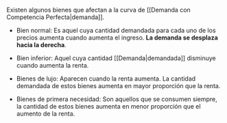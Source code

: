 
Existen algunos bienes que afectan a la curva de [[Demanda con Competencia Perfecta|demanda]]. 

- Bien normal: Es aquel cuya cantidad demandada para cada uno de los precios aumenta cuando aumenta el ingreso. **La demanda se desplaza hacia la derecha**. 

- Bien inferior: Aquel cuya cantidad [[Demanda|demandada]] disminuye cuando aumenta la renta.  

- Bienes de lujo: Aparecen cuando la renta aumenta. La cantidad demandada de estos bienes aumenta en mayor proporción que la renta. 

- Bienes de primera necesidad: Son aquellos que se consumen siempre, la cantidad de estos bienes aumenta en menor proporción que el aumento de la renta. 

